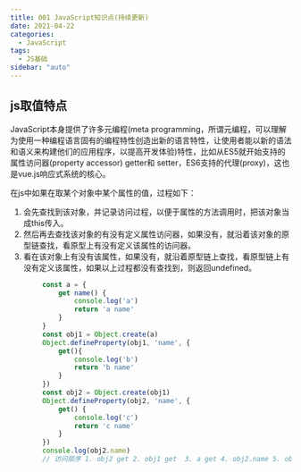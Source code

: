 ```yaml
---
title: 001 JavaScript知识点(持续更新)
date: 2021-04-22
categories:
  - JavaScript
tags:
  - JS基础
sidebar: "auto"
---
```


## js取值特点
JavaScript本身提供了许多元编程(meta programming，所谓元编程，可以理解为使用一种编程语言固有的编程特性创造出新的语言特性，让使用者能以新的语法和语义来构建他们的应用程序，以提高开发体验)特性，比如从ES5就开始支持的属性访问器(property accessor) getter和 setter，ES6支持的代理(proxy)，这也是vue.js响应式系统的核心。

在js中如果在取某个对象中某个属性的值，过程如下：
1. 会先查找到该对象，并记录访问过程，以便于属性的方法调用时，把该对象当成this传入。
2. 然后再去查找该对象的有没有定义属性访问器，如果没有，就沿着该对象的原型链查找，看原型上有没有定义该属性的访问器。
3. 看在该对象上有没有该属性，如果没有，就沿着原型链上查找，看原型链上有没有定义该属性，如果以上过程都没有查找到，则返回undefined。
```js
        const a = {
            get name() {
                console.log('a')
                return 'a name'
            }
        }
        const obj1 = Object.create(a)
        Object.defineProperty(obj1, 'name', {
            get(){
                console.log('b')
                return 'b name'
            }
        })
        const obj2 = Object.create(obj1)
        Object.defineProperty(obj2, 'name', {
            get() {
                console.log('c')
                return 'c name'
            }
        })
        console.log(obj2.name)
        // 访问顺序 1. obj2 get 2. obj1 get  3. a get 4. obj2.name 5. obj1.name 6. a.name
```